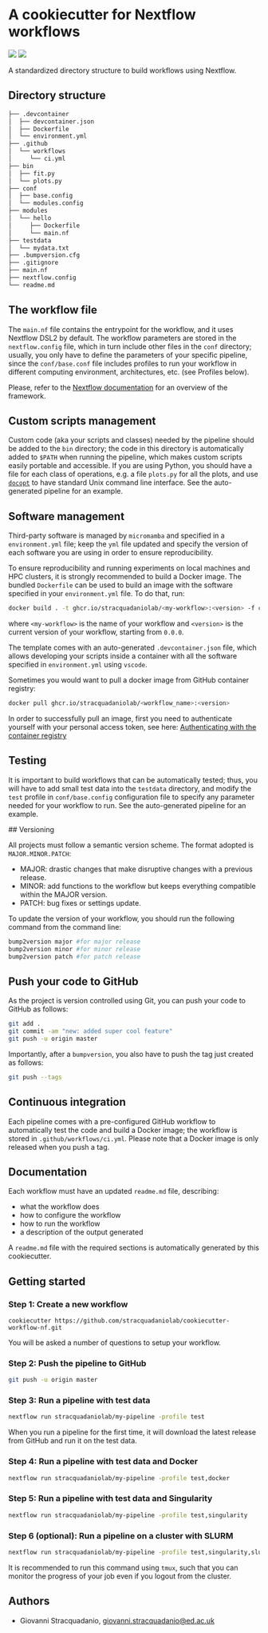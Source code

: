 # A cookiecutter for Nextflow workflows
![](https://img.shields.io/badge/current_version-v0.8.0-blue)
![](https://github.com/stracquadaniolab/cookiecutter-workflow-nf/workflows/build/badge.svg)

A standardized directory structure to build workflows using Nextflow.

## Directory structure

```bash
├── .devcontainer
│  ├── devcontainer.json
│  ├── Dockerfile
│  └── environment.yml
├── .github
│  └── workflows
│     └── ci.yml
├── bin
│  ├── fit.py
│  └── plots.py
├── conf
│  ├── base.config
│  └── modules.config
├── modules
│  └── hello
│     ├── Dockerfile
│     └── main.nf
├── testdata
│  └── mydata.txt
├── .bumpversion.cfg
├── .gitignore
├── main.nf
├── nextflow.config
└── readme.md
```

## The workflow file

The `main.nf` file contains the entrypoint for the workflow, and it uses
Nextflow DSL2 by default. The workflow parameters are stored in the
`nextflow.config` file, which in turn include other files in the `conf`
directory; usually, you only have to define the parameters of your specific
pipeline, since the `conf/base.conf` file includes profiles to run your workflow
in different computing environment, architectures, etc. (see Profiles below).

Please, refer to the [Nextflow
documentation](https://www.nextflow.io/docs/latest/index.html) for an overview
of the framework.

## Custom scripts management

Custom code (aka your scripts and classes) needed by the pipeline should be
added to the `bin` directory; the code in this directory is automatically added
to `$PATH` when running the pipeline, which makes custom scripts easily portable
and accessible. If you are using Python, you should have a file for each class
of operations, e.g. a file `plots.py` for all the plots, and use
[`docopt`](https://github.com/docopt/docopt) to have standard Unix command line
interface. See the auto-generated pipeline for an example.

## Software management

Third-party software is managed by `micromamba` and specified in a
`environment.yml` file; keep the `yml` file updated and specify the version of
each software you are using in order to ensure reproducibility.

To ensure reproducibility and running experiments on local machines and HPC
clusters, it is strongly recommended to build a Docker image. The bundled
`Dockerfile` can be used to build an image with the software specified in your
`environment.yml` file. To do that, run:

```bash
docker build . -t ghcr.io/stracquadaniolab/<my-workflow>:<version> -f containers/Dockerfile
```

where `<my-workflow>` is the name of your workflow and `<version>`
is the current version of your workflow, starting from `0.0.0`.

The template comes with an auto-generated `.devcontainer.json` file, which
allows developing your scripts inside a container with all the software
specified in `environment.yml` using `vscode`.

Sometimes you would want to pull a docker image from GitHub container registry:
```bash
docker pull ghcr.io/stracquadaniolab/<workflow_name>:<version>
```
In order to successfully pull an image, first you need to authenticate yourself
with your personal access token, see here: [Authenticating with the container
registry](https://docs.github.com/en/packages/guides/migrating-to-github-container-registry-for-docker-images#authenticating-with-the-container-registryhttps://docs.github.com/en/packages/guides/migrating-to-github-container-registry-for-docker-images#authenticating-with-the-container-registry)

## Testing

It is important to build workflows that can be automatically tested; thus, you
will have to add small test data into the `testdata` directory, and modify the
`test` profile in `conf/base.config` configuration file to specify any parameter
needed for your workflow to run. See the auto-generated pipeline for an example.

## Versioning

All projects must follow a semantic version scheme. The format adopted is
`MAJOR.MINOR.PATCH`:

- MAJOR: drastic changes that make disruptive changes with a previous release. 
- MINOR: add functions to the workflow but keeps everything compatible within
  the MAJOR version.
- PATCH: bug fixes or settings update.

To update the version of your workflow, you should run the following command from 
the command line: 

```bash
bump2version major #for major release
bump2version minor #for minor release
bump2version patch #for patch release
```

## Push your code to GitHub

As the project is version controlled using Git, you can push your code to GitHub
as follows:

```bash
git add . 
git commit -am "new: added super cool feature"
git push -u origin master
```

Importantly, after a `bumpversion`, you also have to push the tag just created as follows:

```bash
git push --tags
```

## Continuous integration

Each pipeline comes with a pre-configured GitHub workflow to automatically test
the code and build a Docker image; the workflow is stored in
`.github/workflows/ci.yml`. Please note that a Docker image is only released
when you push a tag.
## Documentation

Each workflow must have an updated `readme.md` file, describing:

* what the workflow does
* how to configure the workflow
* how to run the workflow
* a description of the output generated

A `readme.md` file with the required sections is automatically generated by this
cookiecutter.
## Getting started

### Step 1: Create a new workflow

```
cookiecutter https://github.com/stracquadaniolab/cookiecutter-workflow-nf.git
```

You will be asked a number of questions to setup your workflow.

### Step 2: Push the pipeline to GitHub

```bash
git push -u origin master
```

### Step 3: Run a pipeline with test data

```bash
nextflow run stracquadaniolab/my-pipeline -profile test
```

When you run a pipeline for the first time, it will download the latest release
from GitHub and run it on the test data.

### Step 4: Run a pipeline with test data and Docker

```bash
nextflow run stracquadaniolab/my-pipeline -profile test,docker
```
### Step 5: Run a pipeline with test data and Singularity

```bash
nextflow run stracquadaniolab/my-pipeline -profile test,singularity
```

### Step 6 (optional): Run a pipeline on a cluster with SLURM

```bash
nextflow run stracquadaniolab/my-pipeline -profile test,singularity,slurm
```

It is recommended to run this command using `tmux`, such that you can monitor
the progress of your job even if you logout from the cluster.

## Authors

* Giovanni Stracquadanio, giovanni.stracquadanio@ed.ac.uk
